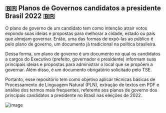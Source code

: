 ## 🇧🇷 Planos de Governos candidatos a presidente Brasil 2022 🇧🇷

O plano de governo de um candidato tem como intenção atrair votos expondo suas ideias e propostas para melhorar a cidade, estado ou país que almejam governar. Então, uma das formas de expô-las ao público é pelo plano de governo, um documento já tradicional na política brasileira.

Dessa forma, um plano de governo é um documento no qual os candidatos a cargos do Executivo (prefeito, governador e presidente) informam suas principais ideias e propostas para administrar o local que se propõem a governar. Além disso, é um documento obrigatório solicitado pelo TSE. 

Portanto, esse repositório tem como objetivo aplicar técnicas básicas de Processamento de Linguagem Natural (PLN), extração de textos em PDF e análise dos termos mais frequentes, referente aos planos de governo dos principais candidatos a presidente no Brasil nas eleições de 2022.

![image](https://user-images.githubusercontent.com/63743020/189486056-b8581b00-045b-448a-9344-18de061080ff.png)
